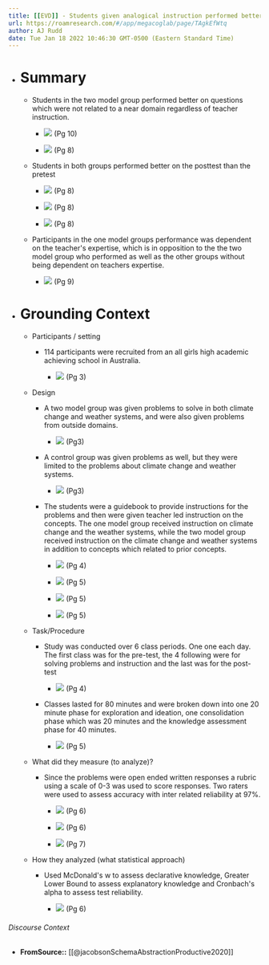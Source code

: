 ```yaml
---
title: [[EVD]] - Students given analogical instruction performed better on far domain problems than students provided expert instruction(A teacher with a P.H.D in physics). - [[@jacobsonSchemaAbstractionProductive2020]]
url: https://roamresearch.com/#/app/megacoglab/page/TAgkEfWtq
author: AJ Rudd
date: Tue Jan 18 2022 10:46:30 GMT-0500 (Eastern Standard Time)
---
```


- # Summary

    - Students in the two model group performed better on questions which were not related to a near domain regardless of teacher instruction.

        - ![](https://firebasestorage.googleapis.com/v0/b/firescript-577a2.appspot.com/o/imgs%2Fapp%2Fmegacoglab%2FrxcJD9p2NP.png?alt=media&token=2bbd5639-7393-4123-846e-2cfb719f9cfc) (Pg 10)

        - ![](https://firebasestorage.googleapis.com/v0/b/firescript-577a2.appspot.com/o/imgs%2Fapp%2Fmegacoglab%2FAmxk2ZA913.png?alt=media&token=db1d0e79-eae8-456a-a851-4a1b1a7e0084) (Pg 8)

    - Students in both groups performed better on the posttest than the pretest

        - ![](https://firebasestorage.googleapis.com/v0/b/firescript-577a2.appspot.com/o/imgs%2Fapp%2Fmegacoglab%2FlO1ostv0cY.png?alt=media&token=5eba40dd-28a5-471a-9972-49a340dc1f60) (Pg 8)

        - ![](https://firebasestorage.googleapis.com/v0/b/firescript-577a2.appspot.com/o/imgs%2Fapp%2Fmegacoglab%2FoFHyH6x7em.png?alt=media&token=02c32015-b962-4e78-9aff-a4e1b4368c06) (Pg 8)

        - ![](https://firebasestorage.googleapis.com/v0/b/firescript-577a2.appspot.com/o/imgs%2Fapp%2Fmegacoglab%2F4mqz1GVZ11.png?alt=media&token=6e6bba97-da9e-4add-9258-0e435187ec5d) (Pg 8)

    - Participants in the one model groups performance was dependent on the teacher's expertise, which is in opposition to the the two model group who performed as well as the other groups without being dependent on teachers expertise.

        - ![](https://firebasestorage.googleapis.com/v0/b/firescript-577a2.appspot.com/o/imgs%2Fapp%2Fmegacoglab%2F5sqcYT6VGw.png?alt=media&token=736adf67-8bac-4512-b56a-4e233d11a370) (Pg 9)
- # Grounding Context

    - Participants / setting

        - 114 participants were recruited from an all girls high academic achieving school in Australia.

            - ![](https://firebasestorage.googleapis.com/v0/b/firescript-577a2.appspot.com/o/imgs%2Fapp%2Fmegacoglab%2F9SpvcDYDcV.png?alt=media&token=3cbc160d-2d6a-4116-a6ec-a5c83c4063d9) (Pg 3)

    - Design

        - A two model group was given problems to solve in both climate change and weather systems, and were also given problems from outside domains.

            - ![](https://firebasestorage.googleapis.com/v0/b/firescript-577a2.appspot.com/o/imgs%2Fapp%2Fmegacoglab%2F9SFy03C0cI.png?alt=media&token=94594068-e570-45d8-8d3a-f7d5de5bf20b) (Pg3)

        - A control group was given problems as well, but they were limited to the problems about climate change and weather systems.

            - ![](https://firebasestorage.googleapis.com/v0/b/firescript-577a2.appspot.com/o/imgs%2Fapp%2Fmegacoglab%2Filt8HtmM99.png?alt=media&token=16b8f8c5-5121-4919-8ff0-4f54c0e3f4e4) (Pg3)

        - The students were a guidebook to provide instructions for the problems and then were given teacher led instruction on the concepts. The one model group received instruction on climate  change and the weather systems, while the two model group received instruction on the climate change and weather systems in addition to concepts which related to prior concepts.

            - ![](https://firebasestorage.googleapis.com/v0/b/firescript-577a2.appspot.com/o/imgs%2Fapp%2Fmegacoglab%2Fj7CAmnq3BC.png?alt=media&token=01b50ed7-77b2-4ca6-adea-6c0f95b3d9b4) (Pg 4)

            - ![](https://firebasestorage.googleapis.com/v0/b/firescript-577a2.appspot.com/o/imgs%2Fapp%2Fmegacoglab%2FujUtlNPc20.png?alt=media&token=881c12ac-7097-44ec-a441-3a42c82dfadd) (Pg 5)

            - ![](https://firebasestorage.googleapis.com/v0/b/firescript-577a2.appspot.com/o/imgs%2Fapp%2Fmegacoglab%2FlZ9SYe0GFz.png?alt=media&token=2212f81f-1778-45f9-bc39-35dffa70e100) (Pg 5)

            - ![](https://firebasestorage.googleapis.com/v0/b/firescript-577a2.appspot.com/o/imgs%2Fapp%2Fmegacoglab%2FooBXgV1OqE.png?alt=media&token=7036b0c0-5667-4c3e-929f-47016e5d449a) (Pg 5)

    - Task/Procedure

        - Study was conducted over 6 class periods. One one each day. The first class was for the pre-test, the 4 following were for solving problems and instruction and the last was for the post-test

            - ![](https://firebasestorage.googleapis.com/v0/b/firescript-577a2.appspot.com/o/imgs%2Fapp%2Fmegacoglab%2FcVBQ3YcdZW.png?alt=media&token=d3063489-7d46-4947-b89d-a7d9a862d9f4) (Pg 4)

        - Classes lasted for 80 minutes and were broken down into one 20 minute phase for exploration and ideation, one consolidation phase which was 20 minutes and the knowledge assessment phase for 40 minutes.

            - ![](https://firebasestorage.googleapis.com/v0/b/firescript-577a2.appspot.com/o/imgs%2Fapp%2Fmegacoglab%2Fm0vkIFcn6G.png?alt=media&token=08a5ddb4-23e5-4b88-ba80-79ced377f012) (Pg 5)

    - What did they measure (to analyze)?

        - Since the problems were open ended written responses a rubric using a scale of 0-3 was used to score responses. Two raters were used to assess accuracy with inter related reliability at 97%.

            - ![](https://firebasestorage.googleapis.com/v0/b/firescript-577a2.appspot.com/o/imgs%2Fapp%2Fmegacoglab%2F4_w25KD4Qb.png?alt=media&token=f403c4f6-9730-421d-ab02-27e6d0ddea17) (Pg 6)

            - ![](https://firebasestorage.googleapis.com/v0/b/firescript-577a2.appspot.com/o/imgs%2Fapp%2Fmegacoglab%2FnkiBsVlfdV.png?alt=media&token=b728db34-5114-4594-a36d-4f79a4b5bace) (Pg 6)

            - ![](https://firebasestorage.googleapis.com/v0/b/firescript-577a2.appspot.com/o/imgs%2Fapp%2Fmegacoglab%2F_K1SEFQByI.png?alt=media&token=e830e1dc-ec3c-4cf8-95d1-1bb9d9e070d0) (Pg 7)

    - How they analyzed (what statistical approach)

        - Used McDonald's w to assess declarative knowledge, Greater Lower Bound to assess explanatory knowledge and Cronbach's alpha to assess test reliability.

            - ![](https://firebasestorage.googleapis.com/v0/b/firescript-577a2.appspot.com/o/imgs%2Fapp%2Fmegacoglab%2Fpf3tahTdT5.png?alt=media&token=6a4fb11c-7fe3-47e9-8c51-923d4daa9c29) (Pg 6)

###### Discourse Context

- **FromSource::** [[@jacobsonSchemaAbstractionProductive2020]]
